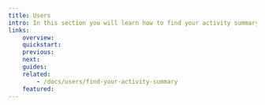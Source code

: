 ```yaml
---
title: Users
intro: In this section you will learn how to find your activity summary.
links:
    overview:
    quickstart:
    previous:
    next:
    guides:
    related:
        - /docs/users/find-your-activity-summary
    featured:
---
```

